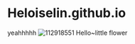 # Heloiselin.github.io
yeahhhhh
![112918551](https://user-images.githubusercontent.com/112918551/196330660-20e01ba9-7d78-4ecc-8f19-7a08844eb535.png)
Hello~little flower
